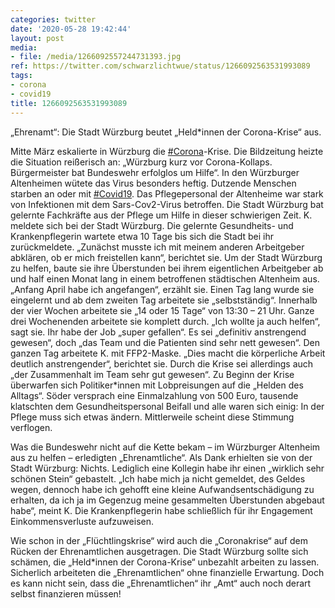 ```yaml
---
categories: twitter
date: '2020-05-28 19:42:44'
layout: post
media:
- file: /media/1266092557244731393.jpg
ref: https://twitter.com/schwarzlichtwue/status/1266092563531993089
tags:
- corona
- covid19
title: 1266092563531993089
---
```

„Ehrenamt“: Die Stadt Würzburg beutet „Held\*innen der Corona-Krise“ aus.



Mitte März eskalierte in Würzburg die [#Corona](/t/corona)-Krise. Die Bildzeitung heizte die Situation reißerisch an: „Würzburg kurz vor Corona-Kollaps. Bürgermeister bat Bundeswehr erfolglos um Hilfe“. 
In den Würzburger Altenheimen wütete das Virus besonders heftig. Dutzende Menschen starben an oder mit [#Covid19](/t/covid19). Das Pflegepersonal der Altenheime war stark von Infektionen mit dem Sars-Cov2-Virus betroffen.
Die Stadt Würzburg bat gelernte Fachkräfte aus der Pflege um Hilfe in dieser schwierigen Zeit. K. meldete sich bei der Stadt Würzburg. Die gelernte Gesundheits- und Krankenpflegerin wartete etwa 10 Tage bis sich die Stadt bei ihr zurückmeldete.
„Zunächst musste ich mit meinem anderen Arbeitgeber abklären, ob er mich freistellen kann“, berichtet sie. Um der Stadt Würzburg zu helfen, baute sie ihre Überstunden bei ihrem eigentlichen Arbeitgeber ab und half einen Monat lang in einem betroffenen städtischen Altenheim aus.
„Anfang April habe ich angefangen“, erzählt sie. Einen Tag lang wurde sie eingelernt und ab dem zweiten Tag arbeitete sie „selbstständig“.
Innerhalb der vier Wochen arbeitete sie „14 oder 15 Tage“ von 13:30 – 21 Uhr. Ganze drei Wochenenden arbeitete sie komplett durch. „Ich wollte ja auch helfen“, sagt sie. Ihr habe der Job „super gefallen“.
Es sei „definitiv anstrengend gewesen“, doch „das Team und die Patienten sind sehr nett gewesen“.
Den ganzen Tag arbeitete K. mit FFP2-Maske. „Dies macht die körperliche Arbeit deutlich anstrengender“, berichtet sie. Durch die Krise sei allerdings auch „der Zusammenhalt im Team sehr gut gewesen“.
Zu Beginn der Krise überwarfen sich Politiker\*innen mit Lobpreisungen auf die „Helden des Alltags“. Söder versprach eine Einmalzahlung von 500 Euro, tausende klatschten dem Gesundheitspersonal Beifall und alle waren sich einig: In der Pflege muss sich etwas ändern.
Mittlerweile scheint diese Stimmung verflogen. 



Was die Bundeswehr nicht auf die Kette bekam – im Würzburger Altenheim aus zu helfen – erledigten „Ehrenamtliche“.
Als Dank erhielten sie von der Stadt Würzburg: Nichts. Lediglich eine Kollegin habe ihr einen „wirklich sehr schönen Stein“ gebastelt.
„Ich habe mich ja nicht gemeldet, des Geldes wegen, dennoch habe ich gehofft eine kleine Aufwandsentschädigung zu erhalten, da ich ja im Gegenzug meine gesammelten Überstunden abgebaut habe“, meint K.
Die Krankenpflegerin habe schließlich für ihr Engagement Einkommensverluste aufzuweisen. 



Wie schon in der „Flüchtlingskrise“ wird auch die „Coronakrise“ auf dem Rücken der Ehrenamtlichen ausgetragen.
Die Stadt Würzburg sollte sich schämen, die „Held\*innen der Corona-Krise“ unbezahlt arbeiten zu lassen. Sicherlich arbeiteten die „Ehrenamtlichen“ ohne finanzielle Erwartung. Doch es kann nicht sein, dass die „Ehrenamtlichen“ ihr „Amt“ auch noch derart selbst finanzieren müssen!